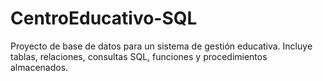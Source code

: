 # CentroEducativo-SQL
Proyecto de base de datos para un sistema de gestión educativa. Incluye tablas, relaciones, consultas SQL, funciones y procedimientos almacenados.
